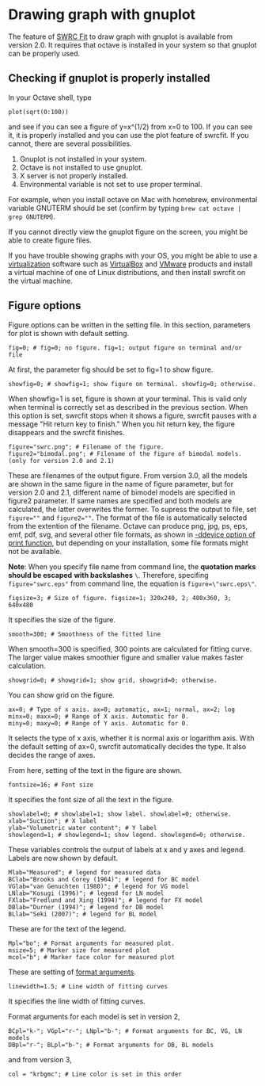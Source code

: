 # Drawing graph with gnuplot

The feature of [SWRC Fit](https://github.com/sekika/swrcfit/) to draw graph with gnuplot is available from version 2.0. It requires that octave is installed in your system so that gnuplot can be properly used.

## Checking if gnuplot is properly installed
In your Octave shell, type
```
plot(sqrt(0:100))
```
and see if you can see a figure of y=x^(1/2) from x=0 to 100. If you can see it, it is properly installed and you can use the plot feature of swrcfit. If you cannot, there are several possibilities.

1. Gnuplot is not installed in your system.
2. Octave is not installed to use gnuplot.
3. X server is not properly installed.
4. Environmental variable is not set to use proper terminal.

For example, when you install octave on Mac with homebrew, environmental variable GNUTERM should be set (confirm by typing `brew cat octave | grep GNUTERM`).

If you cannot directly view the gnuplot figure on the screen, you might be able to create figure files.

If you have trouble showing graphs with your OS, you might be able to use a [virtualization](https://en.wikipedia.org/wiki/Hardware_virtualization) software such as [VirtualBox](https://www.virtualbox.org/) and [VMware](http://www.vmware.com/) products and install a virtual machine of one of Linux distributions, and then install swrcfit on the virtual machine.

## Figure options
Figure options can be written in the setting file. In this section, parameters for plot is shown with default setting.

```
fig=0; # fig=0; no figure. fig=1; output figure on terminal and/or file
```
At first, the parameter fig should be set to fig=1 to show figure.

```
showfig=0; # showfig=1; show figure on terminal. showfig=0; otherwise.
```
When showfig=1 is set, figure is shown at your terminal. This is valid only when terminal is correctly set as described in the previous section. When this option is set, swrcfit stops when it shows a figure, swrcfit pauses with a message "Hit return key to finish." When you hit return key, the figure disappears and the swrcfit finishes.

```
figure="swrc.png"; # Filename of the figure.
figure2="bimodal.png"; # Filename of the figure of bimodal models. (only for version 2.0 and 2.1)
```
These are filenames of the output figure. From version 3.0, all the models are shown in the same figure in the name of figure parameter, but for version 2.0 and 2.1, different name of bimodel models are specified in figure2 parameter. If same names are specified and both models are calculated, the latter overwrites the former. To supress the output to file, set `figure=""` and `figure2=""`. The format of the file is automatically selected from the extention of the filename. Octave can produce png, jpg, ps, eps, emf, pdf, svg, and several other file formats, as shown in [-ddevice option of print function](http://www.gnu.org/software/octave/doc/interpreter/Printing-and-Saving-Plots.html), but depending on your installation, some file formats might not be available.

**Note**: When you specify file name from command line, the **quotation marks should be escaped**
**with backslashes** `\`. Therefore, specifing `figure="swrc.eps"` from command line, the equation
is `figure=\"swrc.eps\"`.

```
figsize=3; # Size of figure. figsize=1; 320x240, 2; 480x360, 3; 640x480
```
It specifies the size of the figure.
```
smooth=300; # Smoothness of the fitted line
```
When smooth=300 is specified, 300 points are calculated for fitting curve. The larger value makes smoothier figure and smaller value makes faster calculation.
```
showgrid=0; # showgrid=1; show grid, showgrid=0; otherwise.
```
You can show grid on the figure.
```
ax=0; # Type of x axis. ax=0; automatic, ax=1; normal, ax=2; log
minx=0; maxx=0; # Range of X axis. Automatic for 0.
miny=0; maxy=0; # Range of Y axis. Automatic for 0.
```

It selects the type of x axis, whether it is normal axis or logarithm axis. With the default setting of ax=0, swrcfit automatically decides the type. It also decides the range of axes.

From here, setting of the text in the figure are shown.
```
fontsize=16; # Font size
```
It specifies the font size of all the text in the figure.
```
showlabel=0; # showlabel=1; show label. showlabel=0; otherwise.
xlab="Suction"; # X label
ylab="Volumetric water content"; # Y label
showlegend=1; # showlegend=1; show legend. showlegend=0; otherwise.
```
These variables controls the output of labels at x and y axes and legend. Labels are now shown by default.
```
Mlab="Measured"; # legend for measured data
BClab="Brooks and Corey (1964)"; # legend for BC model
VGlab="van Genuchten (1980)"; # legend for VG model
LNlab="Kosugi (1996)"; # legend for LN model
FXlab="Fredlund and Xing (1994)"; # legend for FX model
DBlab="Durner (1994)"; # legend for DB model
BLlab="Seki (2007)"; # legend for BL model
```
These are for the text of the legend.
```
Mpl="bo"; # Format arguments for measured plot.
msize=5; # Marker size for measured plot
mcol="b"; # Marker face color for measured plot
```
These are setting of [format arguments](https://www.gnu.org/software/octave/doc/interpreter/Two_002dDimensional-Plots.html).

```
linewidth=1.5; # Line width of fitting curves
```
It specifies the line width of fitting curves.

Format arguments for each model is set in version 2,

```
BCpl="k-"; VGpl="r-"; LNpl="b-"; # Format arguments for BC, VG, LN models
DBpl="r-"; BLpl="b-"; # Format arguments for DB, BL models
```

and from version 3,

```
col = "krbgmc"; # Line color is set in this order
```
